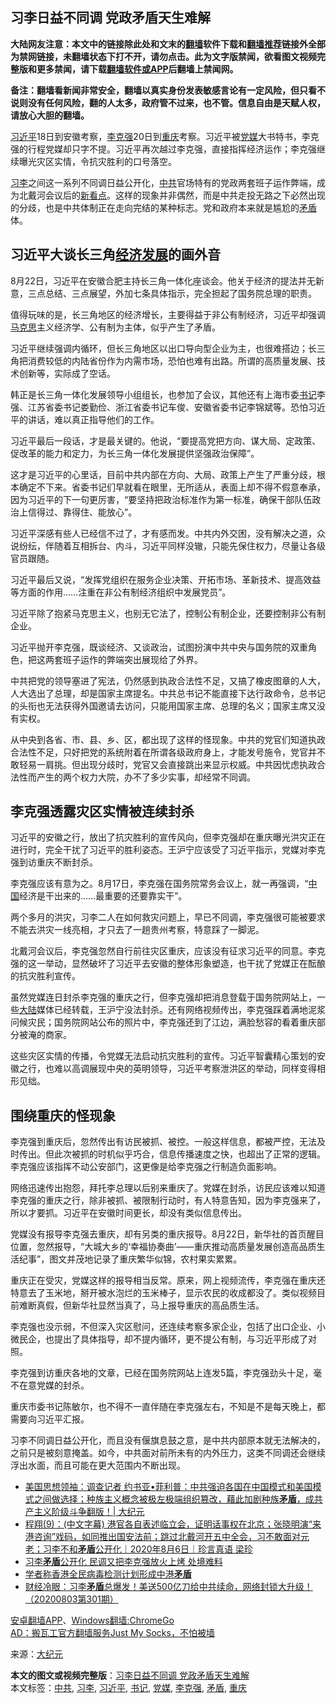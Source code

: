  <h2>习李日益不同调 党政矛盾天生难解</h2> <p class="notice"><b>大陆网友注意：本文中的链接除此处和文末的<a href="https://github.com/bannedbook/fanqiang" >翻墙</a>软件下载和<a href="https://github.com/killgcd/justmysocks/blob/master/README.md">翻墙推荐</a>链接外全部为禁网链接，未翻墙状态下打不开，请勿点击。此为文字版禁闻，欲看图文视频完整版和更多禁闻，请下载<a href="https://github.com/bannedbook/fanqiang">翻墙软件或APP</a>后翻墙上禁闻网。</p><p>备注：翻墙看新闻非常安全，翻墙以真实身份发表敏感言论有一定风险，但只看不说则没有任何风险，翻的人太多，政府管不过来，也不管。信息自由是天赋人权，请放心大胆的翻墙。</b></p>  <div class="entry"> <p><a href="https://www.bannedbook.org/bnews/tag/%e4%b9%a0%e8%bf%91%e5%b9%b3/" class="st_tag internal_tag" rel="tag" title="标签 习近平 下的日志">习近平</a>18日到安徽考察，<a href="https://www.bannedbook.org/bnews/tag/%e6%9d%8e%e5%85%8b%e5%bc%ba/" class="st_tag internal_tag" rel="tag" title="标签 李克强 下的日志">李克强</a>20日到<a href="https://www.bannedbook.org/bnews/tag/%e9%87%8d%e5%ba%86/" class="st_tag internal_tag" rel="tag" title="标签 重庆 下的日志">重庆</a>考察。习近平被<a href="https://www.bannedbook.org/bnews/tag/%E5%85%9A%E5%AA%92/" class="st_tag internal_tag" rel="tag" title="标签 党媒 下的日志">党媒</a>大书特书，李克强的行程党媒却只字不提。习近平再次越过李克强，直接指挥经济运作；李克强继续曝光灾区实情，令抗灾胜利的口号落空。</p> <p><a href="https://www.bannedbook.org/bnews/tag/%e4%b9%a0%e6%9d%8e/" class="st_tag internal_tag" rel="tag" title="标签 习李 下的日志">习李</a>之间这一系列不同调日益公开化，<a href="https://www.bannedbook.org/bnews/tag/%e4%b8%ad%e5%85%b1/" class="st_tag internal_tag" rel="tag" title="标签 中共 下的日志">中共</a>官场特有的党政两套班子运作弊端，成为北戴河会议后的<span class='wp_keywordlink'><a href="https://www.bannedbook.org/forum24/topic545.html" title="《新看点》杂志" target="_blank">新看点</a></span>。这样的现象并非偶然，而是中共走投无路之下必然出现的分歧，也是中共体制正在走向完结的某种标志。党和政府本来就是尴尬的<a href="https://www.bannedbook.org/bnews/tag/%E7%9F%9B%E7%9B%BE/" class="st_tag internal_tag" rel="tag" title="标签 矛盾 下的日志">矛盾</a>体。</p> <h2><strong>习近平大谈长三角<span class='wp_keywordlink'><a href="https://www.bannedbook.org/forum2/topic869.html" title="宪政、法治和经济发展——走向市场经济的制度保障" target="_blank">经济发展</a></span>的画外音</strong></h2> <p>8月22日，习近平在安徽合肥主持长三角一体化座谈会。他关于经济的提法并无新意，三点总结、三点展望，外加七条具体指示，完全担起了国务院总理的职责。</p> <p>值得玩味的是，长三角地区的经济增长，主要得益于非公有制经济，习近平却强调<span class='wp_keywordlink'><a href="https://www.bannedbook.org/forum2/topic105.html" title="《马克思的成魔之路》" target="_blank">马克思</a></span>主义经济学、公有制为主体，似乎产生了矛盾。</p> <p>习近平继续强调内循环，但长三角地区以出口导向型企业为主，也很难搭边；长三角把消费较低的内陆省份作为内需市场，恐怕也难有出路。所谓的高质量发展、技术创新等，实际成了空话。</p> <p>韩正是长三角一体化发展领导小组组长，也参加了会议，其他还有上海市委<a href="https://www.bannedbook.org/bnews/tag/%e4%b9%a6%e8%ae%b0/" class="st_tag internal_tag" rel="tag" title="标签 书记 下的日志">书记</a>李强、江苏省委书记娄勤俭、浙江省委书记车俊、安徽省委书记李锦斌等。恐怕习近平的讲话，难以真正指导他们的工作。</p> <p>习近平最后一段话，才是最关键的。他说，“要提高党把方向、谋大局、定政策、促改革的能力和定力，为长三角一体化发展提供坚强政治保障”。</p>  <p>这才是习近平的心里话，目前中共内部在方向、大局、政策上产生了严重分歧，根本确定不下来。省委书记们早就看在眼里，无所适从，表面上却不得不假意奉承，因为习近平的下一句更厉害，“要坚持把政治标准作为第一标准，确保干部队伍政治上信得过、靠得住、能放心”。</p> <p>习近平深感有些人已经信不过了，才有感而发。中共内外交困，没有解决之道，众说纷纭，伴随着互相拆台、内斗，习近平同样没辙，只能先保住权力，尽量让各级官员跟随。</p> <p>习近平最后又说，“发挥党组织在服务企业决策、开拓市场、革新技术、提高效益等方面的作用……注重在非公有制经济组织中发展党员”。</p> <p>习近平除了抱紧马克思主义，也别无它法了，控制公有制企业，还要控制非公有制企业。</p> <p>习近平抛开李克强，既谈经济、又谈政治，试图扮演中共中央与国务院的双重角色，把这两套班子运作的弊端突出展现给了外界。</p> <p>中共把党的领导塞进了宪法，仍然感到执政合法性不足，又搞了橡皮图章的人大，人大选出了总理，却是国家主席提名。中共总书记不能直接下达行政命令，总书记的头衔也无法获得外国邀请去访问，只能用国家主席、总理的名义；国家主席又没有实权。</p> <p>从中央到各省、市、县、乡、区，都出现了这样的怪现象。中共的党官们知道执政合法性不足，只好把党的系统附着在所谓各级政府身上，才能发号施令，党官并不敢轻易一肩挑。但出现分歧时，党官又会直接跳出来显示权威。中共因忧虑执政合法性而产生的两个权力大院，办不了多少实事，却经常不同调。</p>  <h2><strong>李克强透露灾区实情被连续封杀</strong></h2> <p>习近平的安徽之行，放出了抗灾胜利的宣传风向，但李克强却在重庆曝光洪灾正在进行时，完全干扰了习近平的胜利姿态。王沪宁应该受了习近平指示，党媒对李克强到访重庆不断封杀。</p> <p>李克强应该有意为之。8月17日，李克强在国务院常务会议上，就一再强调，“<span class='wp_keywordlink_affiliate'><a href="https://www.bannedbook.org/" title="中国" target="_blank">中国</a></span>经济是干出来的……最重要的还要靠实干”。</p> <p>两个多月的洪灾，习李二人在如何救灾问题上，早已不同调，李克强很可能被要求不能去洪灾一线亮相，才只去了一趟贵州考察，特意踩了一脚泥。</p> <p>北戴河会议后，李克强忽然自行前往灾区重庆，应该没有征求习近平的同意。李克强的这一举动，显然破坏了习近平去安徽的整体形象塑造，也干扰了党媒正在酝酿的抗灾胜利宣传。</p> <p>虽然党媒连日封杀李克强的重庆之行，但李克强却把消息登载于国务院网站上，一些<span class='wp_keywordlink_affiliate'><a href="https://www.bannedbook.org/" title="大陆" target="_blank">大陆</a></span>媒体已经转载，王沪宁没法封杀。还有网络视频传出，李克强踩着满地泥浆问候灾民；国务院网站公布的照片中，李克强还到了江边，满脸愁容的看着重庆部分被淹的商家。</p> <p>这些灾区实情的传播，令党媒无法启动抗灾胜利的宣传。习近平智囊精心策划的安徽之行，也难以高调展现中央的英明领导，习近平考察泄洪区的举动，同样变得相形见绌。</p> <h2><strong>围绕重庆的怪现象</strong></h2> <p>李克强到重庆后，忽然传出有访民被抓、被控。一般这样信息，都被严控，无法及时传出。但此次被抓的时机似乎巧合，信息传播速度之快，也超出了正常的逻辑。李克强应该指挥不动公安部门，这更像是给李克强之行制造负面影响。</p>  <p>网络迅速传出抱怨，拜托李总理以后别来重庆了。党媒在封杀，访民应该难以知道李克强的重庆之行，除非被抓、被限制行动时，有人特意告知，因为李克强来了，所以才要抓。习近平在安徽时间更长，却没有类似信息传出。</p> <p>党媒没有报导李克强去重庆，却有另类的重庆报导。8月22日，新华社的首页醒目位置，忽然报导，“大城大乡的‘幸福协奏曲’——重庆推动高质量发展创造高品质生活纪事”，图文并茂地记录了重庆繁华似锦，农村果实累累。</p> <p>重庆正在受灾，党媒这样的报导相当反常。原来，网上视频流传，李克强在重庆还特意去了玉米地，掰开被水泡烂的玉米棒子，显示农民的收成都没了。类似视频目前难断真假，但新华社显然当真了，马上报导重庆的高品质生活。</p> <p>李克强也没示弱，不但深入灾区慰问，还连续考察多家企业，包括了出口企业、小微民企，也提出了具体指导，却不提内循环，更不提公有制，与习近平形成了对照。</p> <p>李克强到访重庆各地的文章，已经在国务院网站上连发5篇，李克强劲头十足，毫不在意党媒的封杀。</p> <p>重庆市委书记陈敏尔，也不得不一直伴随在李克强左右，不知是不是每天晚上，都需要向习近平汇报。</p> <p>习李不同调日益公开化，而且没有偃旗息鼓之意，是中共内部原本就无法解决的，之前只是被刻意掩盖。如今，中共面对前所未有的内外压力，这类不同调还会继续浮出水面，而且可能在更大范围内不断出现。</p>  <ul class='op-related-articles' title='相关阅读'> <li><a href='https://www.bannedbook.org/bnews/cbnews/20200822/1384176.html' target='_blank'>美国思想领袖：调查记者 约书亚•菲利普：中共强迫各国在中国模式和美国模式之间做选择；种族主义概念被极左极端组织篡改，藉此加剧种族<b>矛盾</b>，成共产主义阶级斗争翻版！| 大纪元</a></li> <li><a href='https://www.bannedbook.org/bnews/bannedvideo/20200806/1379084.html' target='_blank'>程翔(9)：(中文字幕) 港官各自表述临立会，证明话事权在北京；张晓明演“来港咨询”戏码，如同推出国安法前；跳过北戴河开五中全会，习不敢面对元老；习李不和<b>矛盾</b>公开化｜2020年8月6日｜珍言真语 梁珍</a></li> <li><a href='https://www.bannedbook.org/bnews/cnnews/20200810/1377702.html' target='_blank'>习李<b>矛盾</b>公开化 民调又把李克强放火上烤 处境难料</a></li> <li><a href='https://www.bannedbook.org/bnews/renquan/20200810/1377421.html' target='_blank'>学者称香港全民病毒检测计划形成中港<b>矛盾</b></a></li> <li><a href='https://www.bannedbook.org/bnews/bannedvideo/20200803/1377156.html' target='_blank'>财经冷眼：习李<b>矛盾</b>总爆发！美送500亿刀给中共续命，网络封锁大升级！（20200803第301期）</a></li> </ul> <div class="texttj"> <a href="https://github.com/bannedbook/fanqiang/wiki/%E7%A6%81%E9%97%BB%E7%BD%91%E5%AE%89%E5%8D%93%E7%BF%BB%E5%A2%99%E6%96%B0%E9%97%BBAPP" target="_blank">安卓翻墙APP</a>、<a href="https://github.com/bannedbook/fanqiang/wiki/Chrome%E4%B8%80%E9%94%AE%E7%BF%BB%E5%A2%99%E5%8C%85" target="_blank">Windows翻墙:ChromeGo</a><br/> <a href="https://github.com/killgcd/justmysocks/blob/master/README.md" target="_blank">AD：搬瓦工官方翻墙服务Just My Socks，不怕被墙</a> </div><p>来源：<span class='wp_keywordlink_affiliate'><a href="http://www.epochtimes.com/" title="大纪元" target="_blank">大纪元</a></span></p><a name='sharetosocial'></a>         <div><b>本文的图文或视频完整版</b>：<a href='https://www.bannedbook.org/bnews/ssgc/20200823/1384549.html'>习李日益不同调 党政矛盾天生难解</a></div>  </div><!--END ENTRY--> <div class="postfooter"> <div>本文标签：<a href="https://www.bannedbook.org/bnews/tag/%e4%b8%ad%e5%85%b1/" rel="tag">中共</a>, <a href="https://www.bannedbook.org/bnews/tag/%e4%b9%a0%e6%9d%8e/" rel="tag">习李</a>, <a href="https://www.bannedbook.org/bnews/tag/%e4%b9%a0%e8%bf%91%e5%b9%b3/" rel="tag">习近平</a>, <a href="https://www.bannedbook.org/bnews/tag/%e4%b9%a6%e8%ae%b0/" rel="tag">书记</a>, <a href="https://www.bannedbook.org/bnews/tag/%E5%85%9A%E5%AA%92/" rel="tag">党媒</a>, <a href="https://www.bannedbook.org/bnews/tag/%e6%9d%8e%e5%85%8b%e5%bc%ba/" rel="tag">李克强</a>, <a href="https://www.bannedbook.org/bnews/tag/%E7%9F%9B%E7%9B%BE/" rel="tag">矛盾</a>, <a href="https://www.bannedbook.org/bnews/tag/%e9%87%8d%e5%ba%86/" rel="tag">重庆</a></div>  </div><!--END POSTFOOTER--> 